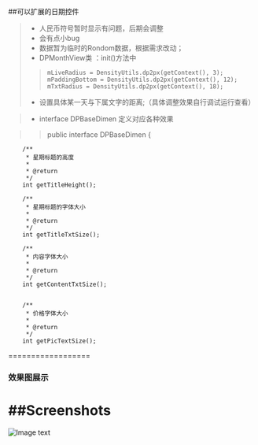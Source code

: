 
##可以扩展的日期控件
> *  人民币符号暂时显示有问题，后期会调整
> *  会有点小bug
> *  数据暂为临时的Rondom数据，根据需求改动；
> *  DPMonthView类 ：init()方法中 
>   >     mLiveRadius = DensityUtils.dp2px(getContext(), 3);  
>   >     mPaddingBottom = DensityUtils.dp2px(getContext(), 12);
>   > 	  mTxtRadius = DensityUtils.dp2px(getContext(), 18);
> *  设置具体某一天与下属文字的距离;（具体调整效果自行调试运行查看）

> *  interface DPBaseDimen 定义对应各种效果

>  >public interface DPBaseDimen {
    
    	/**
    	 * 星期标题的高度
    	 *
    	 * @return
    	 */
    	int getTitleHeight();
    
    	/**
    	 * 星期标题的字体大小
    	 *
    	 * @return
    	 */
    	int getTitleTxtSize();
    
    	/**
    	 * 内容字体大小
    	 *
    	 * @return
    	 */
    	int getContentTxtSize();
    
    
    	/**
    	 * 价格字体大小
    	 *
    	 * @return
    	 */
    	int getPicTextSize();
>  >



==================
### 效果图展示

##Screenshots 
=================

![Image text](https://raw.githubusercontent.com/KungFuteddy/CalendarView/master/ScreenShot.png)